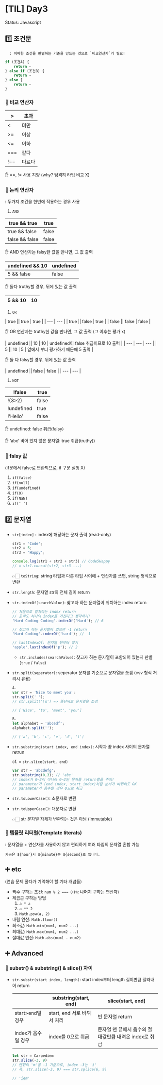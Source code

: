 # [TIL] Day3

Status: Javascript

## 1️⃣ 조건문

      : 어떠한 조건을 판별하는 기준을 만드는 것으로 `비교연산자`가 필요!

```jsx
if (조건A) {
	return ~
} else if (조건B) {
	return ~
} else {
	return ~
}
```

### 📎 비교 연산자

| > | 초과 |
| --- | --- |
| < | 미만 |
| >= | 이상 |
| <= | 이하 |
| === | 같다 |
| !== | 다르다 |

✋ ==, != 사용 지양 (why? 엄격히 타입 비교 X)

### 📎 논리 연산자

: 두가지 조건을 한번에 적용하는 경우 사용

1. `AND`

| true && true | true |
| --- | --- |
| true && false | false |
| false && false | false |

✋ AND 연산자는 falsy한 값을 만나면, 그 값 출력

| undefined && 10 | undefined |
| --- | --- |
| 5 && false | false |

✋ 둘다 truthy할 경우, 뒤에 있는 값 출력

| 5 && 10 | 10 |
| --- | --- |
1. `OR`

| true || true | true |
| --- | --- |
| true || false | true |
| false || false | false |

✋ OR 연산자는 truthy한 값을 만나면, 그 값 출력 (그 이후는 평가 x)

| undefined || 10 | 10 | undefined이 false 취급이므로 10 출력 |
| --- | --- | --- |
| 5 || 10 | 5 | 앞에서 부터 평가하기 때문에 5 출력 |

✋ 둘 다 falsy할 경우, 뒤에 있는 값 출력

| undefined || false | false |
| --- | --- |
1. `NOT`

| !false | true |
| --- | --- |
| !(3>2) | false |
| !undefined | true |
| !’Hello’ | false |

✋ undefined: false 취급(falsy)

✋ ‘abc’ 비어 있지 않은 문자열: true 취급(truthy))

### 📎 falsy 값

(if문에서 false로 변환되므로, if 구문 실행 X)

1. `if(false)`
2. `if(null)`
3. `if(undefined)`
4. `if(0)`
5. `if(NaN)`
6. `if(’ ‘)`

## 2️⃣ 문자열

- `str[index]` : index에 해당하는 문자 출력 (read-only)
    
    ```jsx
    str1 = 'Code';
    str2 = 5;
    str3 = 'Happy';
    
    console.log(str1 + str2 + str3) // Code5Happy
    // = str1.concat(str2, str3 ...)
    ```
    
    👉🏻 `toString`: string 타입과 다른 타입 사이에 + 연산자를 쓰면, string 형식으로 변환
    

- `str.length`: 문자열 str의 전체 길이 return

- `str.indexOf(searchValue)`: 찾고자 하는 문자열이 위치하는 index return
    
    ```jsx
    // 처음으로 일치하는 index return
    // 공백도 하나의 index를 가진다고 생각하기!
    'Hard Coding Coding'.indexOf('Hard'); // 6
    
    // 찾고자 하는 문자열이 없으면 -1 return
    'Hard Coding'.indexOf('hard'); // -1
    
    // lastIndexOf: 문자열 뒤부터 찾기
    'apple'.lastIndexOf('p'); // 2
    
    ```
    
    - `str.includes(searchValue)`: 찾고자 하는 문자열이 포함되어 있는지 판별 (`true` / `false`)
    
- `str.split(seperator)`: seperator 문자를 기준으로 문자열을 쪼갬 (csv 형식 처리시 유용)
    
    ```jsx
    A.
    var str = 'Nice to meet you';
    str.split(' ');
    // str.split('\n') => 줄단위로 문자열을 쪼갬
    
    // ['Nice', 'to', 'meet', 'you']
    
    B.
    let alphabet = 'abcedf';
    alphabet.split('');
    
    // ['a', 'b', 'c', 'e', 'd', 'f']
    
    ```
    

- `str.substring(start index, end index)`: 시작과 끝 index 사이의 문자열 retrun
    
    cf. = `str.slice(start, end)`
    
    ```jsx
    var str = 'abcdefg';
    str.substring(0,3); // 'abc'
    // index가 0~3이 아니라 0~2인 문자를 return함을 주의!
    // parameter가 (end index, start index)처럼 순서가 바뀌어도 OK
    // parameter가 음수일 경우 0으로 취급
    
    ```
    
- `str.toLowerCase()`: 소문자로 변환
- `str.toUpperCase()`: 대문자로 변환
    
    👉🏻 str 문자열 자체가 변환되는 것은 아님 (Immutable)
    

### 📎 템플릿 리터럴(Template literals)

: 문자열을 + 연산자를 사용하지 않고 편리하게 여러 타입의 문자열 혼합 가능

``지금은 ${hour}시 ${minute}분 ${second}초 입니다.``

## ➕ etc

 (연습 문제 풀다가 기억해야 할 기타 개념들)

- 짝수 구하는 조건: `num % 2 === 0`    (`%`: 나머지 구하는 연산자)
- 제곱근 구하는 방법
    1. `a * a`
    2. `a ** 2`
    3. `Math.pow(a, 2)`
- 내림 연산: `Math.floor()`
- 최소값: `Math.min(num1, num2 ...)`
- 최대값: `Math.max(num1, num2 ...)`
- 절대값 연산: `Math.abs(num1 - num2)`

## ➕ Advanced

### 📎 substr() & substring() & slice() 차이

- `str.substr(start index, length)`: start index부터 length 길이만큼 잘라내어 return
    
    
    |  | substring(start, end) | slice(start, end) |
    | --- | --- | --- |
    | start>end일 경우 | start, end 서로 바꿔서 처리 | 빈 문자열 return |
    | index가 음수일 경우 | index를 0으로 취급 | 문자열 맨 끝에서 음수의 절대값만큼 내려온 index로 취급 |
    
    ```jsx
    let str = Carpediem
    str.slice(-3, 9)
    // 맨뒤의 'm'을 -1 기준으로, index -3는 'i'
    // 즉, str.slice(-3, 9) === str.splice(6, 9)
    
    // 'iem'
    ```